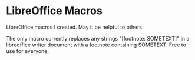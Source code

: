 # LibreOffice Macros
LibreOffice macros I created. May it be helpful to others. 

The only macro currently replaces any strings "[footnote: SOMETEXT]" in a libreoffice writer document with a footnote containing SOMETEXT. Free to use for everyone. 
